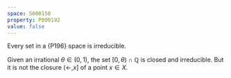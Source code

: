 ```yaml
---
space: S000150
property: P000192
value: false
---
```


Every set in a {P196} space is irreducible.

Given an irrational $\theta\in(0,1)$, the set $[0,\theta)\cap\mathbb Q$ is closed and irreducible.
But it is not the closure $(\leftarrow,x]$ of a point $x\in X$.

